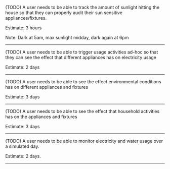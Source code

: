 (TODO)
A user needs to be able to track the amount of sunlight hitting the house so that they can properly audit their sun sensitive appliances/fixtures.

Estimate: 3 hours

Note: Dark at 5am, max sunlight midday, dark again at 6pm

------------------------

(TODO)
A user needs to be able to trigger usage activities ad-hoc so that they can see the effect that different appliances has on electricity usage

Estimate: 2 days

------------------------

(TODO)
A user needs to be able to see the effect environmental conditions has on different appliances and fixtures

Estimate: 3 days

-------------------------

(TODO) 
A user needs to be able to see the effect that household activities has on the appliances and fixtures

Estimate: 3 days

-------------------------

(TODO)
A user needs to be able to monitor electricity and water usage over a simulated day.

Estimate: 2 days.

-------------------------
